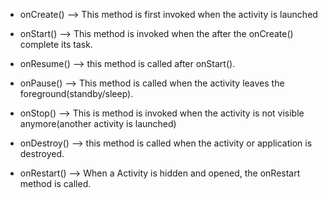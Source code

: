 - onCreate() --> This method is first invoked when the activity is launched 

- onStart() --> This method is invoked when the after the onCreate() complete its task.  

- onResume() --> this method is called after onStart().  

- onPause() --> This method is called when the activity leaves the foreground(standby/sleep).  

- onStop() --> This is method is invoked when the activity is not visible anymore(another activity is launched)  

- onDestroy() --> this method is called when the activity or application is destroyed.  

- onRestart() --> When a Activity is hidden and opened, the onRestart method is called.